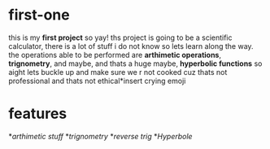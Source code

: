 # first-one
this is my **first project** so yay! ths project is going to be a scientific calculator, there is a lot of stuff i do not know so lets learn along the way.
the operations able to be performed are **arthimetic operations**, **trignometry**, and maybe, and thats a huge maybe, **hyperbolic functions** 
so aight lets buckle up and make sure we r not cooked cuz thats not professional and thats not ethical*insert crying emoji

# features
**arthimetic stuff*
**trignometry*
**reverse trig*
**Hyperbole*
